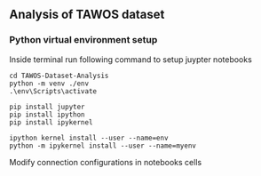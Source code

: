 ## Analysis of TAWOS dataset

### Python virtual environment setup

Inside terminal run following command to setup juypter notebooks

```
cd TAWOS-Dataset-Analysis
python -m venv ./env
.\env\Scripts\activate

pip install jupyter
pip install ipython
pip install ipykernel

ipython kernel install --user --name=env
python -m ipykernel install --user --name=myenv
```

Modify connection configurations in notebooks cells
